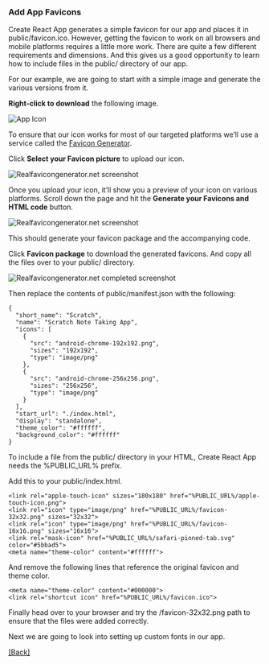 ### **Add App Favicons**
Create React App generates a simple favicon for our app and places it in public/favicon.ico. However, getting the favicon to work on all browsers and mobile platforms requires a little more work. There are quite a few different requirements and dimensions. And this gives us a good opportunity to learn how to include files in the public/ directory of our app.

For our example, we are going to start with a simple image and generate the various versions from it.

**Right-click to download** the following image.

![App Icon](https://d33wubrfki0l68.cloudfront.net/51b114579c271bf050c38de2a1dc8e7112dacaa7/df452/assets/scratch-icon.png)

To ensure that our icon works for most of our targeted platforms we’ll use a service called the [Favicon Generator](http://realfavicongenerator.net/).

Click **Select your Favicon picture** to upload our icon.

![Realfavicongenerator.net screenshot](https://d33wubrfki0l68.cloudfront.net/009990a6f5962e44eb5b8e4f96a57827b4d964cb/08ec3/assets/realfavicongenerator.png)

Once you upload your icon, it’ll show you a preview of your icon on various platforms. Scroll down the page and hit the **Generate your Favicons and HTML code** button.

![Realfavicongenerator.net screenshot](https://d33wubrfki0l68.cloudfront.net/3c21045ee75b5cb62b2018f39e45d086ef89aa7b/ee5a6/assets/realfavicongenerator-generate.png)

This should generate your favicon package and the accompanying code.

Click **Favicon package** to download the generated favicons. And copy all the files over to your public/ directory.

![Realfavicongenerator.net completed screenshot](https://d33wubrfki0l68.cloudfront.net/70911200bdc0b5eaa4fe7e85df4ef86977876528/9750c/assets/realfavicongenerator-completed.png)

Then replace the contents of public/manifest.json with the following:

```
{
  "short_name": "Scratch",
  "name": "Scratch Note Taking App",
  "icons": [
    {
      "src": "android-chrome-192x192.png",
      "sizes": "192x192",
      "type": "image/png"
    },
    {
      "src": "android-chrome-256x256.png",
      "sizes": "256x256",
      "type": "image/png"
    }
  ],
  "start_url": "./index.html",
  "display": "standalone",
  "theme_color": "#ffffff",
  "background_color": "#ffffff"
}
```

To include a file from the public/ directory in your HTML, Create React App needs the %PUBLIC_URL% prefix.

Add this to your public/index.html.

```
<link rel="apple-touch-icon" sizes="180x180" href="%PUBLIC_URL%/apple-touch-icon.png">
<link rel="icon" type="image/png" href="%PUBLIC_URL%/favicon-32x32.png" sizes="32x32">
<link rel="icon" type="image/png" href="%PUBLIC_URL%/favicon-16x16.png" sizes="16x16">
<link rel="mask-icon" href="%PUBLIC_URL%/safari-pinned-tab.svg" color="#5bbad5">
<meta name="theme-color" content="#ffffff">
```

And remove the following lines that reference the original favicon and theme color.

```
<meta name="theme-color" content="#000000">
<link rel="shortcut icon" href="%PUBLIC_URL%/favicon.ico">
```

Finally head over to your browser and try the /favicon-32x32.png path to ensure that the files were added correctly.

Next we are going to look into setting up custom fonts in our app.


[[Back]](https://github.com/jspHansen/serverless-react-aws)
